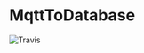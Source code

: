 # MqttToDatabase

![Travis](https://travis-ci.com/WeatherAdminJEE/MqttToDatabase.svg?branch=master)

